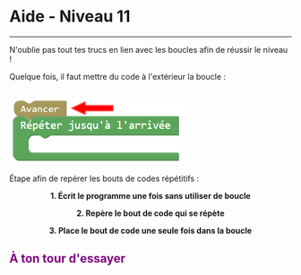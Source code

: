 # Aide - Niveau 11

---

N'oublie pas tout tes trucs en lien avec les boucles afin de réussir le niveau !

Quelque fois, il faut mettre du code à l'extérieur la boucle :

<br>![AvancerRépétition][ForwardRepeat]<br>

Étape afin de repérer les bouts de codes répétitifs :

<p style="text-align: center;font-weight: bold">1. Écrit le programme une fois sans utiliser de boucle</p>

<p style="text-align: center;font-weight: bold">2. Repère le bout de code qui se répète</p>

<p style="text-align: center;font-weight: bold">3. Place le bout de code une seule fois dans la boucle</p>

## <span style="color: #800080">À ton tour d'essayer</span>
[ForwardRepeat]: img/carte_repeat_dessus.png